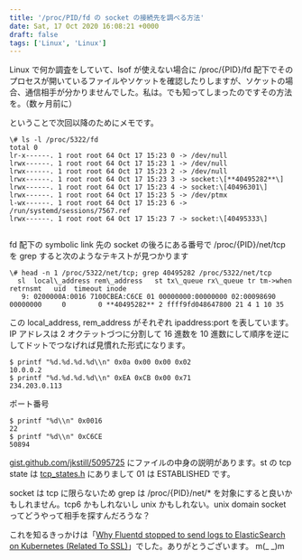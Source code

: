 ```yaml
---
title: '/proc/PID/fd の socket の接続先を調べる方法'
date: Sat, 17 Oct 2020 16:08:21 +0000
draft: false
tags: ['Linux', 'Linux']
---
```


Linux で何か調査をしていて、lsof が使えない場合に /proc/{PID}/fd 配下でそのプロセスが開いているファイルやソケットを確認したりしますが、ソケットの場合、通信相手が分かりませんでした。私は。でも知ってしまったのですその方法を。（数ヶ月前に）

ということで次回以降のためにメモです。

```
\# ls -l /proc/5322/fd
total 0
lr-x------. 1 root root 64 Oct 17 15:23 0 -> /dev/null
lrwx------. 1 root root 64 Oct 17 15:23 1 -> /dev/null
lrwx------. 1 root root 64 Oct 17 15:23 2 -> /dev/null
lrwx------. 1 root root 64 Oct 17 15:23 3 -> socket:\[**40495282**\]
lrwx------. 1 root root 64 Oct 17 15:23 4 -> socket:\[40496301\]
lrwx------. 1 root root 64 Oct 17 15:23 5 -> /dev/ptmx
l-wx------. 1 root root 64 Oct 17 15:23 6 -> /run/systemd/sessions/7567.ref
lrwx------. 1 root root 64 Oct 17 15:23 7 -> socket:\[40495333\]


```

fd 配下の symbolic link 先の socket の後ろにある番号で /proc/{PID}/net/tcp を grep すると次のようなテキストが見つかります

```
\# head -n 1 /proc/5322/net/tcp; grep 40495282 /proc/5322/net/tcp
  sl  local\_address rem\_address   st tx\_queue rx\_queue tr tm->when retrnsmt   uid  timeout inode                                                     
   9: 0200000A:0016 7100CBEA:C6CE 01 00000000:00000000 02:00098690 00000000     0        0 **40495282** 2 ffff9fd048647800 21 4 1 10 35

```

この local\_address, rem\_address がそれぞれ ipaddress:port を表しています。IP アドレスは 2 オクテットづつに分割して 16 進数を 10 進数にして順序を逆にしてドットでつなげれば見慣れた形式になります。

```
$ printf "%d.%d.%d.%d\\n" 0x0a 0x00 0x00 0x02
10.0.0.2
$ printf "%d.%d.%d.%d\\n" 0xEA 0xCB 0x00 0x71
234.203.0.113

```

ポート番号

```
$ printf "%d\\n" 0x0016
22
$ printf "%d\\n" 0xC6CE
50894

```

[gist.github.com/jkstill/5095725](https://gist.github.com/jkstill/5095725) にファイルの中身の説明があります。st の tcp state は [tcp\_states.h](https://elixir.bootlin.com/linux/v4.14.42/source/include/net/tcp_states.h) にありまして 01 は ESTABLISHED です。

socket は tcp に限らないため grep は /proc/{PID}/net/\* を対象にすると良いかもしれません。tcp6 かもしれないし unix かもしれない。unix domain socket ってどうやって相手を探すんだろうな？

これを知るきっかけは「[Why Fluentd stopped to send logs to ElasticSearch on Kubernetes (Related To SSL)](https://medium.com/uckey/why-fluentd-stopped-to-send-logs-to-elasticsearch-on-kubernetes-related-to-ssl-4ec1671b9ced)」でした。ありがとうございます。 m(\_ \_)m